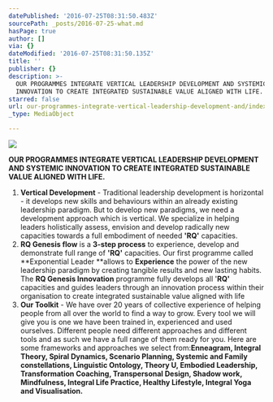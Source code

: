 ```yaml
---
datePublished: '2016-07-25T08:31:50.483Z'
sourcePath: _posts/2016-07-25-what.md
hasPage: true
author: []
via: {}
dateModified: '2016-07-25T08:31:50.135Z'
title: ''
publisher: {}
description: >-
  OUR PROGRAMMES INTEGRATE VERTICAL LEADERSHIP DEVELOPMENT AND SYSTEMIC
  INNOVATION TO CREATE INTEGRATED SUSTAINABLE VALUE ALIGNED WITH LIFE.
starred: false
url: our-programmes-integrate-vertical-leadership-development-and/index.html
_type: MediaObject

---
```

![](https://the-grid-user-content.s3-us-west-2.amazonaws.com/c60d244c-0e8e-4609-8a7d-8633261c6ba1.jpg)

**OUR PROGRAMMES INTEGRATE VERTICAL LEADERSHIP DEVELOPMENT AND SYSTEMIC INNOVATION TO CREATE INTEGRATED SUSTAINABLE VALUE ALIGNED WITH LIFE.**

1. **Vertical Development** - Traditional leadership development is horizontal - it develops new skills and behaviours within an already existing leadership paradigm. But to develop new paradigms, we need a development approach which is vertical. We specialize in helping leaders holistically assess, envision and develop radically new capacities towards a full embodiment of needed **'RQ'** capacities.
2. **RQ Genesis flow** is a **3-step process** to experience, develop and demonstrate full range of **'RQ'** capacities. Our first programme called **Exponential Leader **allows to **Experience** the power of the new leadership paradigm by creating tangible results and new lasting habits. The **RQ Genesis Innovation** programme fully develops all '**RQ'** capacities and guides leaders through an innovation process within their organisation to create integrated sustainable value aligned with life
3. **Our Toolkit** - We have over 20 years of collective experience of helping people from all over the world to find a way to grow. Every tool we will give you is one we have been trained in, experienced and used ourselves. Different people need different approaches and different tools and as such we have a full range of them ready for you. Here are some frameworks and approaches we select from:**Enneagram, Integral Theory, Spiral Dynamics, Scenario Planning, Systemic and Family constellations, Linguistic Ontology, Theory U, Embodied Leadership, Transformation Coaching, Transpersonal Design, Shadow work, Mindfulness, Integral Life Practice, Healthy Lifestyle, Integral Yoga and Visualisation.**